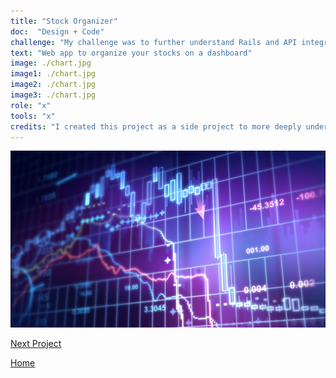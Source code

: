 ```yaml
---
title: "Stock Organizer"
doc:  "Design + Code"
challenge: "My challenge was to further understand Rails and API integration"
text: "Web app to organize your stocks on a dashboard"
image: ./chart.jpg
image1: ./chart.jpg
image2: ./chart.jpg
image3: ./chart.jpg
role: "x"
tools: "x"
credits: "I created this project as a side project to more deeply understand Rails and working with APIs"
---
```


![Hero](./chart.jpg)

[Next Project](/malpensatina)

[Home](/)

